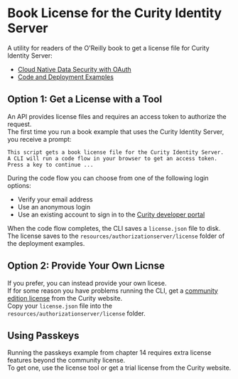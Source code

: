 # Book License for the Curity Identity Server

A utility for readers of the O'Reilly book to get a license file for Curity Identity Server:

- [Cloud Native Data Security with OAuth](https://www.oreilly.com/library/view/cloud-native-data/9781098164874/)
- [Code and Deployment Examples](https://github.com/curityio/cloud-native-oauth-security-examples)

## Option 1: Get a License with a Tool

An API provides license files and requires an access token to authorize the request.\
The first time you run a book example that uses the Curity Identity Server, you receive a prompt:

```text
This script gets a book license file for the Curity Identity Server.
A CLI will run a code flow in your browser to get an access token.
Press a key to continue ...
```

During the code flow you can choose from one of the following login options:

- Verify your email address
- Use an anonymous login
- Use an existing account to sign in to the [Curity developer portal](https://developer.curity.io)

When the code flow completes, the CLI saves a `license.json` file to disk.\
The license saves to the `resources/authorizationserver/license` folder of the deployment examples.

## Option 2: Provide Your Own Licnse

If you prefer, you can instead provide your own licese.\
If for some reason you have problems running the CLI, get a [community edition license](https://developer.curity.io/community-edition/) from the Curity website.\
Copy your `license.json` file into the `resources/authorizationserver/license` folder.

## Using Passkeys

Running the passkeys example from chapter 14 requires extra license features beyond the community license.\
To get one, use the license tool or get a trial license from the Curity website.
